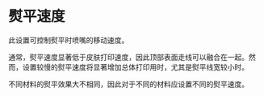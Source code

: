 熨平速度
====
此设置可控制熨平时喷嘴的移动速度。

通常，熨平速度显著低于皮肤打印速度，因此顶部表面走线可以融合在一起。然而，设置较慢的熨平速度将显著增加总体打印用时，尤其是熨平线宽较小时。

不同材料的熨平效果大不相同，因此对于不同的材料应设置不同的熨平速度。

<!--
译文语句不通顺，语言表达需要修改润色：
    从而使顶部表面走线融合在一起。   
-->